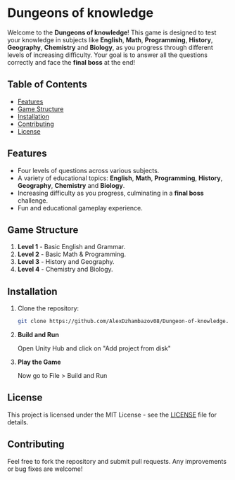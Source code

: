 # Dungeons of knowledge

Welcome to the **Dungeons of knowledge**! This game is designed to test your knowledge in subjects like **English**, **Math**, **Programming**, **History**, **Geography**, **Chemistry** and **Biology**, as you progress through different levels of increasing difficulty. Your goal is to answer all the questions correctly and face the **final boss** at the end!

## Table of Contents
- [Features](#features)
- [Game Structure](#game-structure)
- [Installation](#installation)
- [Contributing](#contributing)
- [License](#license)

## Features
- Four levels of questions across various subjects.
- A variety of educational topics: **English**, **Math**, **Programming**, **History**, **Geography**, **Chemistry** and **Biology**.
- Increasing difficulty as you progress, culminating in a **final boss** challenge.
- Fun and educational gameplay experience.

## Game Structure

1. **Level 1** - Basic English and Grammar.
2. **Level 2** - Basic Math & Programming.
3. **Level 3** - History and Geography.
4. **Level 4** - Chemistry and Biology.

## Installation

1. Clone the repository:

   ```bash
   git clone https://github.com/AlexDzhambazov08/Dungeon-of-knowledge.git
   ```

2. **Build and Run**

   Open Unity Hub and click on "Add project from disk" 

3. **Play the Game**

   Now go to File > Build and Run

## License

This project is licensed under the MIT License - see the [LICENSE](LICENSE) file for details.

## Contributing

Feel free to fork the repository and submit pull requests. Any improvements or bug fixes are welcome!
